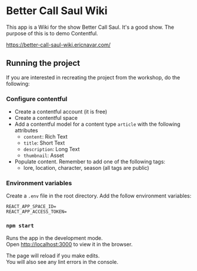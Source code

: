 # Better Call Saul Wiki

This app is a Wiki for the show Better Call Saul. It's a good show. The purpose of this is to demo Contentful.

https://better-call-saul-wiki.ericnavar.com/

## Running the project

If you are interested in recreating the project from the workshop, do the following:

### Configure contentful

- Create a contentful account (it is free)
- Create a contentful space
- Add a contentful model for a content type `article` with the following attributes
  - `content`: Rich Text
  - `title`: Short Text
  - `description`: Long Text
  - `thumbnail`: Asset
- Populate content. Remember to add one of the following tags:
  - lore, location, character, season (all tags are public)

### Environment variables

Create a `.env` file in the root directory. Add the follow environment variables:
```
REACT_APP_SPACE_ID=
REACT_APP_ACCESS_TOKEN=
```

### `npm start`

Runs the app in the development mode.\
Open [http://localhost:3000](http://localhost:3000) to view it in the browser.

The page will reload if you make edits.\
You will also see any lint errors in the console.
